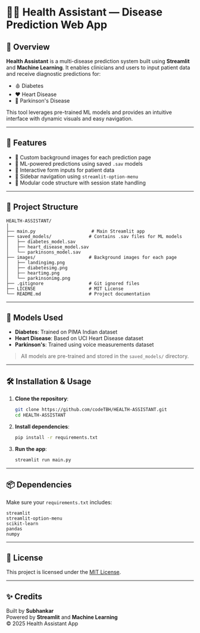 # 🧑‍⚕️ Health Assistant — Disease Prediction Web App

## 🚀 Overview
**Health Assistant** is a multi-disease prediction system built using **Streamlit** and **Machine Learning**. It enables clinicians and users to input patient data and receive diagnostic predictions for:

- 🩸 Diabetes  
- ❤️ Heart Disease  
- 🧠 Parkinson's Disease  

This tool leverages pre-trained ML models and provides an intuitive interface with dynamic visuals and easy navigation.

---

## 🎯 Features
- 🎨 Custom background images for each prediction page  
- 🧠 ML-powered predictions using saved `.sav` models  
- 🧪 Interactive form inputs for patient data  
- 🧭 Sidebar navigation using `streamlit-option-menu`  
- 💾 Modular code structure with session state handling  

---

## 📁 Project Structure

```
HEALTH-ASSISTANT/
│
├── main.py                     # Main Streamlit app
├── saved_models/              # Contains .sav files for ML models
│   ├── diabetes_model.sav
│   ├── heart_disease_model.sav
│   └── parkinsons_model.sav
├── images/                    # Background images for each page
│   ├── landingimg.png
│   ├── diabetesimg.png
│   ├── heartimg.png
│   └── parkinsonimg.png
├── .gitignore                 # Git ignored files
├── LICENSE                    # MIT License
└── README.md                  # Project documentation
```

---

## 🧠 Models Used
- **Diabetes**: Trained on PIMA Indian dataset  
- **Heart Disease**: Based on UCI Heart Disease dataset  
- **Parkinson's**: Trained using voice measurements dataset  

> All models are pre-trained and stored in the `saved_models/` directory.

---

## 🛠️ Installation & Usage

1. **Clone the repository**:
   ```bash
   git clone https://github.com/codeTBH/HEALTH-ASSISTANT.git
   cd HEALTH-ASSISTANT
   ```

2. **Install dependencies**:
   ```bash
   pip install -r requirements.txt
   ```

3. **Run the app**:
   ```bash
   streamlit run main.py
   ```

---

## 📦 Dependencies

Make sure your `requirements.txt` includes:
```
streamlit
streamlit-option-menu
scikit-learn
pandas
numpy
```

---

## 📜 License
This project is licensed under the [MIT License](https://opensource.org/licenses/MIT).

---

## ✨ Credits
Built by **Subhankar**  
Powered by **Streamlit** and **Machine Learning**  
© 2025 Health Assistant App

